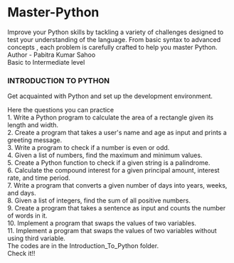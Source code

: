 # Master-Python
Improve your Python skills by tackling a variety of challenges designed to test  your understanding of the language. From basic syntax to advanced concepts , each problem is carefully crafted to help you master Python.
<br>
Author - Pabitra Kumar Sahoo
<br>
Basic to Intermediate level
<br>
<h3>INTRODUCTION TO PYTHON</h3>
<p>Get acquainted with Python and set up the development 
environment.</p>
Here the questions you can practice
<br>
1. Write a Python program to calculate the area of a rectangle given its length and width.
<br>
2. Create a program that takes a user's name and age as input and prints a greeting message.
<br>
3. Write a program to check if a number is even or odd.
<br>    
4. Given a list of numbers, find the maximum and minimum values.
<br>
5. Create a Python function to check if a given string is a palindrome.
<br>
6. Calculate the compound interest for a given principal amount, interest rate, and time period.
<br>
7. Write a program that converts a given number of days into years, weeks, and days.
<br>
8. Given a list of integers, find the sum of all positive numbers.
<br>
9. Create a program that takes a sentence as input and counts the number of words in it.
<br>
10. Implement a program that swaps the values of two variables.
<br>
11. Implement a program that swaps the values of two variables without using third variable.
<br>
The codes are in the Introduction_To_Python folder.
<br>
Check it!!
    

